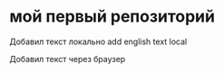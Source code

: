 # мой первый репозиторий

Добавил текст локально
add english text local

Добавил текст через браузер
  
